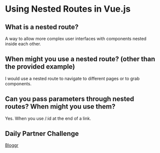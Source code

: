 # Using Nested Routes in Vue.js

## What is a nested route?

A way to allow more complex user interfaces with components nested inside each other.

## When might you use a nested route? (other than the provided example)

I would use a nested route to navigate to different pages or to grab components.

## Can you pass parameters through nested routes? When might you use them?

Yes. When you use /:id at the end of a link.

## Daily Partner Challenge

[Bloggr](https://github.com/DerekShain/Bloggr)